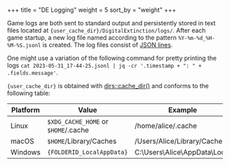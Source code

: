 +++
title = "DE Logging"
weight = 5
sort_by = "weight"
+++

Game logs are both sent to standard output and persistently stored in text
files located at `{user_cache_dir}/DigitalExtinction/logs/`. After each game
startup, a new log file named according to the pattern
`%Y-%m-%d_%H-%M-%S.jsonl` is created. The log files consist of [JSON
lines](https://jsonlines.org/).

One might use a variation of the following command for pretty printing the logs
`cat 2023-05-31_17-44-25.jsonl | jq -cr '.timestamp + ": " + .fields.message'`.

`{user_cache_dir}` is obtained with
[dirs::cache_dir()](https://docs.rs/dirs/latest/dirs/fn.cache_dir.html) and
conforms to the following table:

|Platform | Value                               | Example                      |
| ------- | ----------------------------------- | ---------------------------- |
| Linux   | `$XDG_CACHE_HOME` or `$HOME`/.cache | /home/alice/.cache           |
| macOS   | `$HOME`/Library/Caches              | /Users/Alice/Library/Caches  |
| Windows | `{FOLDERID_LocalAppData}`           | C:\Users\Alice\AppData\Local |
